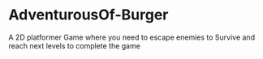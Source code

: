 # AdventurousOf-Burger
A 2D platformer Game where you need to escape enemies to Survive and reach next levels to complete the game
